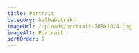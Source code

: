 ```yaml
---
title: Portrait
category: halbabstrakt
imageUrl: /uploads/portrait-768x1024.jpg
imageAlt: Portrait
sortOrder: 2
---
```

